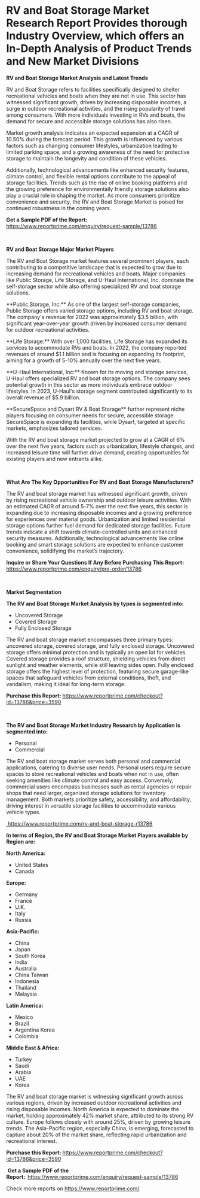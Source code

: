 <p><h1>RV and Boat Storage Market Research Report Provides thorough Industry Overview, which offers an In-Depth Analysis of Product Trends and New Market Divisions</h1></p><p><strong>RV and Boat Storage Market Analysis and Latest Trends</strong></p>
<p><p>RV and Boat Storage refers to facilities specifically designed to shelter recreational vehicles and boats when they are not in use. This sector has witnessed significant growth, driven by increasing disposable incomes, a surge in outdoor recreational activities, and the rising popularity of travel among consumers. With more individuals investing in RVs and boats, the demand for secure and accessible storage solutions has also risen.</p><p>Market growth analysis indicates an expected expansion at a CAGR of 10.50% during the forecast period. This growth is influenced by various factors such as changing consumer lifestyles, urbanization leading to limited parking space, and a growing awareness of the need for protective storage to maintain the longevity and condition of these vehicles.</p><p>Additionally, technological advancements like enhanced security features, climate control, and flexible rental options contribute to the appeal of storage facilities. Trends such as the rise of online booking platforms and the growing preference for environmentally friendly storage solutions also play a crucial role in shaping the market. As more consumers prioritize convenience and security, the RV and Boat Storage Market is poised for continued robustness in the coming years.</p></p>
<p><strong>Get a Sample PDF of the Report:&nbsp;</strong> <a href="https://www.reportprime.com/enquiry/request-sample/13786?utm_campaign=3444&utm_medium=2&utm_source=Github&utm_content=ia&utm_term=20032025&utm_id=rv-and-boat-storage">https://www.reportprime.com/enquiry/request-sample/13786</a></p>
<p>&nbsp;</p>
<p><strong>RV and Boat Storage Major Market Players</strong></p>
<p><p>The RV and Boat Storage market features several prominent players, each contributing to a competitive landscape that is expected to grow due to increasing demand for recreational vehicles and boats. Major companies like Public Storage, Life Storage, and U-Haul International, Inc. dominate the self-storage sector while also offering specialized RV and boat storage solutions.</p><p>**Public Storage, Inc:** As one of the largest self-storage companies, Public Storage offers varied storage options, including RV and boat storage. The company's revenue for 2022 was approximately $3.5 billion, with significant year-over-year growth driven by increased consumer demand for outdoor recreational activities.</p><p>**Life Storage:** With over 1,000 facilities, Life Storage has expanded its services to accommodate RVs and boats. In 2022, the company reported revenues of around $1.1 billion and is focusing on expanding its footprint, aiming for a growth of 5-10% annually over the next five years.</p><p>**U-Haul International, Inc:** Known for its moving and storage services, U-Haul offers specialized RV and boat storage options. The company sees potential growth in this sector as more individuals embrace outdoor lifestyles. In 2023, U-Haul's storage segment contributed significantly to its overall revenue of $5.9 billion.</p><p>**SecureSpace and Dysart RV & Boat Storage** further represent niche players focusing on consumer needs for secure, accessible storage. SecureSpace is expanding its facilities, while Dysart, targeted at specific markets, emphasizes tailored services.</p><p>With the RV and boat storage market projected to grow at a CAGR of 6% over the next five years, factors such as urbanization, lifestyle changes, and increased leisure time will further drive demand, creating opportunities for existing players and new entrants alike.</p></p>
<p>&nbsp;</p>
<p><strong>What Are The Key Opportunities For RV and Boat Storage Manufacturers?</strong></p>
<p><p>The RV and boat storage market has witnessed significant growth, driven by rising recreational vehicle ownership and outdoor leisure activities. With an estimated CAGR of around 5-7% over the next five years, this sector is expanding due to increasing disposable incomes and a growing preference for experiences over material goods. Urbanization and limited residential storage options further fuel demand for dedicated storage facilities. Future trends indicate a shift towards climate-controlled units and enhanced security measures. Additionally, technological advancements like online booking and smart storage solutions are expected to enhance customer convenience, solidifying the market’s trajectory.</p></p>
<p><strong>Inquire or Share Your Questions If Any Before Purchasing This Report:</strong> <a href="https://www.reportprime.com/enquiry/pre-order/13786?utm_campaign=3444&utm_medium=2&utm_source=Github&utm_content=ia&utm_term=20032025&utm_id=rv-and-boat-storage">https://www.reportprime.com/enquiry/pre-order/13786</a></p>
<p>&nbsp;</p>
<p><strong>Market Segmentation</strong></p>
<p><strong>The RV and Boat Storage Market Analysis by types is segmented into:</strong></p>
<p><ul><li>Uncovered Storage</li><li>Covered Storage</li><li>Fully Enclosed Storage</li></ul></p>
<p><p>The RV and boat storage market encompasses three primary types: uncovered storage, covered storage, and fully enclosed storage. Uncovered storage offers minimal protection and is typically an open lot for vehicles. Covered storage provides a roof structure, shielding vehicles from direct sunlight and weather elements, while still leaving sides open. Fully enclosed storage offers the highest level of protection, featuring secure garage-like spaces that safeguard vehicles from external conditions, theft, and vandalism, making it ideal for long-term storage.</p></p>
<p><strong>Purchase this Report:&nbsp;</strong><a href="https://www.reportprime.com/checkout?id=13786&price=3590&utm_campaign=3444&utm_medium=2&utm_source=Github&utm_content=ia&utm_term=20032025&utm_id=rv-and-boat-storage">https://www.reportprime.com/checkout?id=13786&price=3590</a></p>
<p>&nbsp;</p>
<p><strong>The RV and Boat Storage Market Industry Research by Application is segmented into:</strong></p>
<p><ul><li>Personal</li><li>Commercial</li></ul></p>
<p><p>The RV and boat storage market serves both personal and commercial applications, catering to diverse user needs. Personal users require secure spaces to store recreational vehicles and boats when not in use, often seeking amenities like climate control and easy access. Conversely, commercial users encompass businesses such as rental agencies or repair shops that need larger, organized storage solutions for inventory management. Both markets prioritize safety, accessibility, and affordability, driving interest in versatile storage facilities to accommodate various vehicle types.</p></p>
<p><a href="https://www.reportprime.com/rv-and-boat-storage-r13786?utm_campaign=3444&utm_medium=2&utm_source=Github&utm_content=ia&utm_term=20032025&utm_id=rv-and-boat-storage">&nbsp;https://www.reportprime.com/rv-and-boat-storage-r13786</a></p>
<p><strong>In terms of Region, the RV and Boat Storage Market Players available by Region are:</strong></p>
<p>
    <p> <strong> North America: </strong>
        <ul>
            <li>United States</li>
            <li>Canada</li>
        </ul>
        </p> 
    <p> <strong> Europe: </strong>
        <ul>
            <li>Germany</li>
            <li>France</li>
            <li>U.K.</li>
            <li>Italy</li>
            <li>Russia</li>
        </ul>
        </p> 
    <p> <strong> Asia-Pacific: </strong>
        <ul>
            <li>China</li>
            <li>Japan</li>
            <li>South Korea</li>
            <li>India</li>
            <li>Australia</li>
            <li>China Taiwan</li>
            <li>Indonesia</li>
            <li>Thailand</li>
            <li>Malaysia</li>
        </ul>
        </p> 
    <p> <strong> Latin America: </strong>
        <ul>
            <li>Mexico</li>
            <li>Brazil</li>
            <li>Argentina Korea</li>
            <li>Colombia</li>
        </ul>
        </p> 
    <p> <strong> Middle East & Africa: </strong>
        <ul>
            <li>Turkey</li>
            <li>Saudi</li>
            <li>Arabia</li>
            <li>UAE</li>
            <li>Korea</li>
        </ul>
    </p>
    </p>
<p><p>The RV and boat storage market is witnessing significant growth across various regions, driven by increased outdoor recreational activities and rising disposable incomes. North America is expected to dominate the market, holding approximately 42% market share, attributed to its strong RV culture. Europe follows closely with around 25%, driven by growing leisure trends. The Asia-Pacific region, especially China, is emerging, forecasted to capture about 20% of the market share, reflecting rapid urbanization and recreational interest.</p></p>
<p><strong>Purchase this Report: </strong><a href="https://www.reportprime.com/checkout?id=13786&price=3590&utm_campaign=3444&utm_medium=2&utm_source=Github&utm_content=ia&utm_term=20032025&utm_id=rv-and-boat-storage">https://www.reportprime.com/checkout?id=13786&price=3590</a></p>
<p>&nbsp;<strong>Get a Sample PDF of the Report:&nbsp;&nbsp;</strong><a href="https://www.reportprime.com/enquiry/request-sample/13786?utm_campaign=3444&utm_medium=2&utm_source=Github&utm_content=ia&utm_term=20032025&utm_id=rv-and-boat-storage">https://www.reportprime.com/enquiry/request-sample/13786</a></p>
<p><strong></strong></p>
<p>Check more reports on <a href="https://www.reportprime.com/?utm_campaign=3444&utm_medium=2&utm_source=Github&utm_content=ia&utm_term=20032025&utm_id=rv-and-boat-storage">https://www.reportprime.com/</a></p>